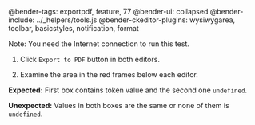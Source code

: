@bender-tags: exportpdf, feature, 77
@bender-ui: collapsed
@bender-include: ../_helpers/tools.js
@bender-ckeditor-plugins: wysiwygarea, toolbar, basicstyles, notification, format

Note: You need the Internet connection to run this test.

1. Click `Export to PDF` button in both editors.

1. Examine the area in the red frames below each editor.

**Expected:** First box contains token value and the second one `undefined`.

**Unexpected:** Values in both boxes are the same or none of them is `undefined`.
